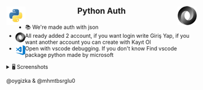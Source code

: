 ##  <p align="center">Python Auth <img align="left" alt="Python" width="50px" src="https://raw.githubusercontent.com/github/explore/80688e429a7d4ef2fca1e82350fe8e3517d3494d/topics/python/python.png" />  <img align="right" alt="Visual Studio Code" width="50px" src="https://raw.githubusercontent.com/github/explore/80688e429a7d4ef2fca1e82350fe8e3517d3494d/topics/json/json.png" /></p>

- 📚 We're made auth with json
- <img align="left" alt="Visual Studio Code" width="26px" src="https://raw.githubusercontent.com/github/explore/80688e429a7d4ef2fca1e82350fe8e3517d3494d/topics/json/json.png" /> All ready added 2 account, if you want login write Giriş Yap, if you want another account you can create with Kayıt Ol 
- <img align="left" alt="Visual Studio Code" width="26px" src="https://raw.githubusercontent.com/github/explore/80688e429a7d4ef2fca1e82350fe8e3517d3494d/topics/visual-studio-code/visual-studio-code.png" />Open with vscode debugging. If you don't know Find vscode package python made by microsoft

<details>
  <summary>🖥️ Screenshots</summary>
  <details>
  <summary>Terminal</summary>
  
  <img src="https://user-images.githubusercontent.com/75476607/105732913-06b5f380-5f42-11eb-9dd1-4fb5f9d8e727.png" />
  <img src="https://user-images.githubusercontent.com/75476607/105733159-44b31780-5f42-11eb-87c0-290271efe0a0.png" />
  <img src="https://user-images.githubusercontent.com/75476607/105733466-a4a9be00-5f42-11eb-9b07-59025c496e89.png" />
  
  </details>


</details>


@oygizka & @mhmtbsrglu0
